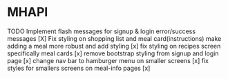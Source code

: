 # MHAPI
TODO
Implement flash messages for signup & login error/success messages [X]
Fix styling on shopping list and meal card(instructions)
make adding a meal more robust and add styling [x]
fix styling on recipes screen specifically meal cards [x]
remove bootstrap styling from signup and login page [x]
change nav bar to hamburger menu on smaller screens [x]
fix styles for smallers screens on meal-info pages [x]
